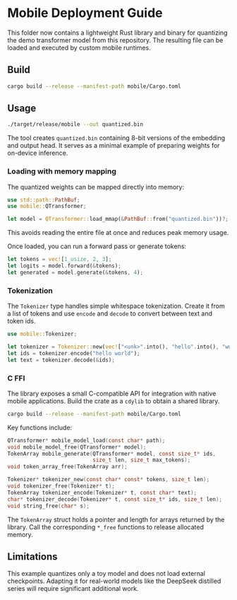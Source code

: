 # Mobile Deployment Guide

This folder now contains a lightweight Rust library and binary for quantizing the demo transformer model from this repository. The resulting file can be loaded and executed by custom mobile runtimes.

## Build

```bash
cargo build --release --manifest-path mobile/Cargo.toml
```

## Usage

```bash
./target/release/mobile --out quantized.bin
```

The tool creates `quantized.bin` containing 8-bit versions of the embedding and output head. It serves as a minimal example of preparing weights for on-device inference.

### Loading with memory mapping

The quantized weights can be mapped directly into memory:

```rust
use std::path::PathBuf;
use mobile::QTransformer;

let model = QTransformer::load_mmap(&PathBuf::from("quantized.bin"))?;
```

This avoids reading the entire file at once and reduces peak memory usage.

Once loaded, you can run a forward pass or generate tokens:

```rust
let tokens = vec![1_usize, 2, 3];
let logits = model.forward(&tokens);
let generated = model.generate(&tokens, 4);
```

### Tokenization

The `Tokenizer` type handles simple whitespace tokenization. Create it from a
list of tokens and use `encode` and `decode` to convert between text and token
ids.

```rust
use mobile::Tokenizer;

let tokenizer = Tokenizer::new(vec!["<unk>".into(), "hello".into(), "world".into()]);
let ids = tokenizer.encode("hello world");
let text = tokenizer.decode(&ids);
```

### C FFI

The library exposes a small C-compatible API for integration with native mobile
applications. Build the crate as a `cdylib` to obtain a shared library.

```bash
cargo build --release --manifest-path mobile/Cargo.toml
```

Key functions include:

```c
QTransformer* mobile_model_load(const char* path);
void mobile_model_free(QTransformer* model);
TokenArray mobile_generate(QTransformer* model, const size_t* ids,
                           size_t len, size_t max_tokens);
void token_array_free(TokenArray arr);

Tokenizer* tokenizer_new(const char* const* tokens, size_t len);
void tokenizer_free(Tokenizer* t);
TokenArray tokenizer_encode(Tokenizer* t, const char* text);
char* tokenizer_decode(Tokenizer* t, const size_t* ids, size_t len);
void string_free(char* s);
```

The `TokenArray` struct holds a pointer and length for arrays returned by the
library. Call the corresponding `*_free` functions to release allocated memory.

## Limitations

This example quantizes only a toy model and does not load external checkpoints. Adapting it for real-world models like the DeepSeek distilled series will require significant additional work.
